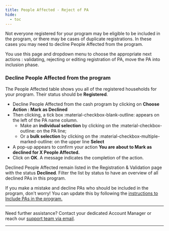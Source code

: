 ```yaml
---
title: People Affected - Reject of PA
hide:
  - toc
---
```


Not everyone registered for your program may be eligible to be included in the program, or there may be cases of duplicate registrations. In these cases you may need to decline People Affected from the program.

You use this page and dropdown menu to choose the appropriate next actions : validating, rejecting or editing registration of PA, move the PA into inclusion phase.


### **Decline People Affected from the program**

The People Affected table shows you all of the registered households for your program. Their status should be **Registered**.

- Decline People Affected from the cash program by clicking on **Choose Action : Mark as Declined**
- Then clicking, a tick box :material-checkbox-blank-outline: appears on the left of the PA name column.
  - Make an **individual selection** by clicking on the :material-checkbox-outline: on the PA line;
  - Or a **bulk selection** by clicking on the :material-checkbox-multiple-marked-outline: on the upper line **Select**
- A pop-up appears to confirm your action **You are about to Mark as declined for X People Affected.**
- Click on **OK**. A message indicates the completion of the action.

Declined People Affected remain listed in the Registration & Validation page with the status **Declined**. Filter the list by status to have an overview of all declined PAs in this program.

If you make a mistake and decline PAs who should be included in the program, don't worry! You can update this by following the [instructions to Include PAs in the program.](./inclusion-in-program.md)

___
Need further assistance? Contact your dedicated Account Manager or reach our [support team via email](mailto:support@121.global).
___
